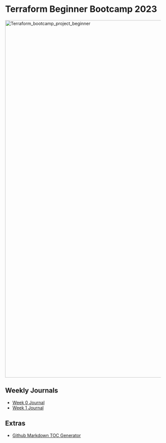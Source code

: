 # Terraform Beginner Bootcamp 2023
<img width="1154" alt="Terraform_bootcamp_project_beginner" src="https://github.com/BelleChiu/terraform-beginner-bootcamp-2023/assets/49231741/472a8150-9c17-4578-9f00-521cb142e62c">

## Weekly Journals 
- [Week 0 Journal](journal/week0.md)
- [Week 1 Journal](journal/week1.md)
## Extras
- [Github Markdown TOC Generator](https://ecotrust-canada.github.io/markdown-toc/)
